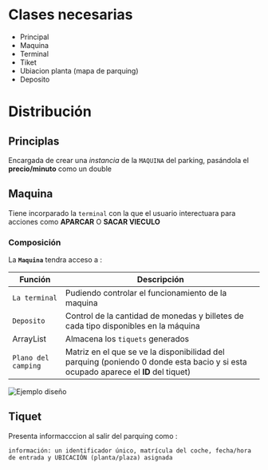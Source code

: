 # Clases necesarias

  - Principal
  - Maquina
  - Terminal
  - Tiket
  - Ubiacion planta (mapa de parquing)
  - Deposito

# Distribución

## Principlas

Encargada de crear una *instancia* de la `MAQUINA` del parking, pasándola el **precio/minuto** como un double

## Maquina

Tiene incorparado la `terminal` con la que el usuario interectuara para acciones como **APARCAR** O **SACAR VIECULO**

### Composición 

La **`Maquina`** tendra acceso a :

| Función| Descripción|
|--------|------------|
| `La terminal` | Pudiendo controlar el funcionamiento de la maquina|
| `Deposito` | Control de la cantidad de monedas y billetes de cada tipo disponibles en la máquina|
|ArrayList| Almacena los `tiquets` generados|
| `Plano del camping` | Matriz en el que se ve la disponibilidad del parquing (poniendo 0 donde esta bacio y si esta ocupado aparece el **ID** del tiquet)|

![Ejemplo diseño](Captura.PNG)

## Tiquet

Presenta informacccion al salir del parquing como : 
````
información: un identificador único, matrícula del coche, fecha/hora de entrada y UBICACIÓN (planta/plaza) asignada
````
